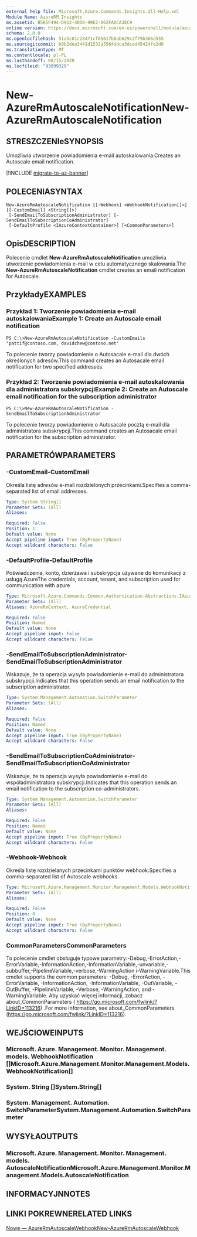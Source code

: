 ```yaml
---
external help file: Microsoft.Azure.Commands.Insights.dll-Help.xml
Module Name: AzureRM.Insights
ms.assetid: B5B5F494-D912-40D0-99E2-A62FAACA3EC9
online version: https://docs.microsoft.com/en-us/powershell/module/azurerm.insights/new-azurermautoscalenotification
schema: 2.0.0
ms.openlocfilehash: 51a5c01c28471cf85617b8ab629c2f79b366d555
ms.sourcegitcommit: b9b2dea3441d1532a5564ddca3dced45424fe2d6
ms.translationtype: MT
ms.contentlocale: pl-PL
ms.lasthandoff: 08/15/2020
ms.locfileid: "93899329"
---
```

# <span data-ttu-id="f6812-101">New-AzureRmAutoscaleNotification</span><span class="sxs-lookup"><span data-stu-id="f6812-101">New-AzureRmAutoscaleNotification</span></span>

## <span data-ttu-id="f6812-102">STRESZCZENIe</span><span class="sxs-lookup"><span data-stu-id="f6812-102">SYNOPSIS</span></span>
<span data-ttu-id="f6812-103">Umożliwia utworzenie powiadomienia e-mail autoskalowania.</span><span class="sxs-lookup"><span data-stu-id="f6812-103">Creates an Autoscale email notification.</span></span>

[!INCLUDE [migrate-to-az-banner](../../includes/migrate-to-az-banner.md)]

## <span data-ttu-id="f6812-104">POLECENIA</span><span class="sxs-lookup"><span data-stu-id="f6812-104">SYNTAX</span></span>

```
New-AzureRmAutoscaleNotification [[-Webhook] <WebhookNotification[]>] [[-CustomEmail] <String[]>]
 [-SendEmailToSubscriptionAdministrator] [-SendEmailToSubscriptionCoAdministrator]
 [-DefaultProfile <IAzureContextContainer>] [<CommonParameters>]
```

## <span data-ttu-id="f6812-105">Opis</span><span class="sxs-lookup"><span data-stu-id="f6812-105">DESCRIPTION</span></span>
<span data-ttu-id="f6812-106">Polecenie cmdlet **New-AzureRmAutoscaleNotification** umożliwia utworzenie powiadomienia e-mail w celu automatycznego skalowania.</span><span class="sxs-lookup"><span data-stu-id="f6812-106">The **New-AzureRmAutoscaleNotification** cmdlet creates an email notification for Autoscale.</span></span>

## <span data-ttu-id="f6812-107">Przykłady</span><span class="sxs-lookup"><span data-stu-id="f6812-107">EXAMPLES</span></span>

### <span data-ttu-id="f6812-108">Przykład 1: Tworzenie powiadomienia e-mail autoskalowania</span><span class="sxs-lookup"><span data-stu-id="f6812-108">Example 1: Create an Autoscale email notification</span></span>
```
PS C:\>New-AzureRmAutoscaleNotification -CustomEmails "pattif@contoso.com, davidchew@contoso.net"
```

<span data-ttu-id="f6812-109">To polecenie tworzy powiadomienie o Autosacale e-mail dla dwóch określonych adresów.</span><span class="sxs-lookup"><span data-stu-id="f6812-109">This command creates an Autosacale email notification for two specified addresses.</span></span>

### <span data-ttu-id="f6812-110">Przykład 2: Tworzenie powiadomienia e-mail autoskalowania dla administratora subskrypcji</span><span class="sxs-lookup"><span data-stu-id="f6812-110">Example 2: Create an Autoscale email notification for the subscription administrator</span></span>
```
PS C:\>New-AzureRmAutoscaleNotification -SendEmailToSubscriptionAdministrator
```

<span data-ttu-id="f6812-111">To polecenie tworzy powiadomienie o Autosacale pocztą e-mail dla administratora subskrypcji.</span><span class="sxs-lookup"><span data-stu-id="f6812-111">This command creates an Autosacale email notification for the subscription administrator.</span></span>

## <span data-ttu-id="f6812-112">PARAMETRÓW</span><span class="sxs-lookup"><span data-stu-id="f6812-112">PARAMETERS</span></span>

### <span data-ttu-id="f6812-113">-CustomEmail</span><span class="sxs-lookup"><span data-stu-id="f6812-113">-CustomEmail</span></span>
<span data-ttu-id="f6812-114">Określa listę adresów e-mail rozdzielonych przecinkami.</span><span class="sxs-lookup"><span data-stu-id="f6812-114">Specifies a comma-separated list of email addresses.</span></span>

```yaml
Type: System.String[]
Parameter Sets: (All)
Aliases:

Required: False
Position: 1
Default value: None
Accept pipeline input: True (ByPropertyName)
Accept wildcard characters: False
```

### <span data-ttu-id="f6812-115">-DefaultProfile</span><span class="sxs-lookup"><span data-stu-id="f6812-115">-DefaultProfile</span></span>
<span data-ttu-id="f6812-116">Poświadczenia, konto, dzierżawa i subskrypcja używane do komunikacji z usługą Azure</span><span class="sxs-lookup"><span data-stu-id="f6812-116">The credentials, account, tenant, and subscription used for communication with azure</span></span>

```yaml
Type: Microsoft.Azure.Commands.Common.Authentication.Abstractions.IAzureContextContainer
Parameter Sets: (All)
Aliases: AzureRmContext, AzureCredential

Required: False
Position: Named
Default value: None
Accept pipeline input: False
Accept wildcard characters: False
```

### <span data-ttu-id="f6812-117">-SendEmailToSubscriptionAdministrator</span><span class="sxs-lookup"><span data-stu-id="f6812-117">-SendEmailToSubscriptionAdministrator</span></span>
<span data-ttu-id="f6812-118">Wskazuje, że ta operacja wysyła powiadomienie e-mail do administratora subskrypcji.</span><span class="sxs-lookup"><span data-stu-id="f6812-118">Indicates that this operation sends an email notification to the subscription administrator.</span></span>

```yaml
Type: System.Management.Automation.SwitchParameter
Parameter Sets: (All)
Aliases:

Required: False
Position: Named
Default value: None
Accept pipeline input: True (ByPropertyName)
Accept wildcard characters: False
```

### <span data-ttu-id="f6812-119">-SendEmailToSubscriptionCoAdministrator</span><span class="sxs-lookup"><span data-stu-id="f6812-119">-SendEmailToSubscriptionCoAdministrator</span></span>
<span data-ttu-id="f6812-120">Wskazuje, że ta operacja wysyła powiadomienie e-mail do współadministratora subskrypcji.</span><span class="sxs-lookup"><span data-stu-id="f6812-120">Indicates that this operation sends an email notification to the subscription co-administrators.</span></span>

```yaml
Type: System.Management.Automation.SwitchParameter
Parameter Sets: (All)
Aliases:

Required: False
Position: Named
Default value: None
Accept pipeline input: True (ByPropertyName)
Accept wildcard characters: False
```

### <span data-ttu-id="f6812-121">-Webhook</span><span class="sxs-lookup"><span data-stu-id="f6812-121">-Webhook</span></span>
<span data-ttu-id="f6812-122">Określa listę rozdzielanych przecinkami punktów webhook.</span><span class="sxs-lookup"><span data-stu-id="f6812-122">Specifies a comma-separated list of Autoscale webhooks.</span></span>

```yaml
Type: Microsoft.Azure.Management.Monitor.Management.Models.WebhookNotification[]
Parameter Sets: (All)
Aliases:

Required: False
Position: 0
Default value: None
Accept pipeline input: True (ByPropertyName)
Accept wildcard characters: False
```

### <span data-ttu-id="f6812-123">CommonParameters</span><span class="sxs-lookup"><span data-stu-id="f6812-123">CommonParameters</span></span>
<span data-ttu-id="f6812-124">To polecenie cmdlet obsługuje typowe parametry:-Debug,-ErrorAction,-ErrorVariable,-InformationAction,-InformationVariable,-unvariable,-subbuffer,-PipelineVariable,-verbose,-WarningAction i-WarningVariable.</span><span class="sxs-lookup"><span data-stu-id="f6812-124">This cmdlet supports the common parameters: -Debug, -ErrorAction, -ErrorVariable, -InformationAction, -InformationVariable, -OutVariable, -OutBuffer, -PipelineVariable, -Verbose, -WarningAction, and -WarningVariable.</span></span> <span data-ttu-id="f6812-125">Aby uzyskać więcej informacji, zobacz about_CommonParameters ( https://go.microsoft.com/fwlink/?LinkID=113216) .</span><span class="sxs-lookup"><span data-stu-id="f6812-125">For more information, see about_CommonParameters (https://go.microsoft.com/fwlink/?LinkID=113216).</span></span>

## <span data-ttu-id="f6812-126">WEJŚCIOWE</span><span class="sxs-lookup"><span data-stu-id="f6812-126">INPUTS</span></span>

### <span data-ttu-id="f6812-127">Microsoft. Azure. Management. Monitor. Management. models. WebhookNotification []</span><span class="sxs-lookup"><span data-stu-id="f6812-127">Microsoft.Azure.Management.Monitor.Management.Models.WebhookNotification[]</span></span>

### <span data-ttu-id="f6812-128">System. String []</span><span class="sxs-lookup"><span data-stu-id="f6812-128">System.String[]</span></span>

### <span data-ttu-id="f6812-129">System. Management. Automation. SwitchParameter</span><span class="sxs-lookup"><span data-stu-id="f6812-129">System.Management.Automation.SwitchParameter</span></span>

## <span data-ttu-id="f6812-130">WYSYŁA</span><span class="sxs-lookup"><span data-stu-id="f6812-130">OUTPUTS</span></span>

### <span data-ttu-id="f6812-131">Microsoft. Azure. Management. Monitor. Management. models. AutoscaleNotification</span><span class="sxs-lookup"><span data-stu-id="f6812-131">Microsoft.Azure.Management.Monitor.Management.Models.AutoscaleNotification</span></span>

## <span data-ttu-id="f6812-132">INFORMACYJN</span><span class="sxs-lookup"><span data-stu-id="f6812-132">NOTES</span></span>

## <span data-ttu-id="f6812-133">LINKI POKREWNE</span><span class="sxs-lookup"><span data-stu-id="f6812-133">RELATED LINKS</span></span>

[<span data-ttu-id="f6812-134">Nowe — AzureRmAutoscaleWebhook</span><span class="sxs-lookup"><span data-stu-id="f6812-134">New-AzureRmAutoscaleWebhook</span></span>](./New-AzureRmAutoscaleWebhook.md)



